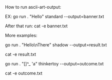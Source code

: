 How to run ascii-art-output:

EX: go run . "Hello" standard --output=banner.txt

After that run: cat -e banner.txt

More examples:

go run . "Hello\nThere" shadow --output=result.txt

cat -e result.txt

go run . "[]^_ 'a" thinkertoy --output=outcome.txt

cat -e outcome.txt
